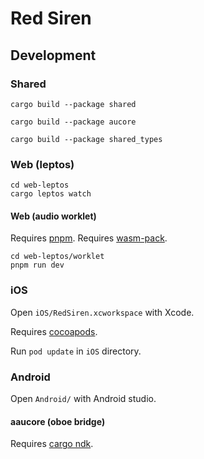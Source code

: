 # Red Siren


## Development



### Shared

```
cargo build --package shared  
```

```
cargo build --package aucore  
```

```
cargo build --package shared_types
```

### Web (leptos)

```
cd web-leptos
cargo leptos watch
```

#### Web (audio worklet)

Requires [pnpm](https://pnpm.io).
Requires [wasm-pack](https://github.com/rustwasm/wasm-pack).

```
cd web-leptos/worklet
pnpm run dev
```

### iOS

Open `iOS/RedSiren.xcworkspace` with Xcode.

Requires [cocoapods](https://cocoapods.org/).

Run `pod update` in `iOS` directory.


### Android

Open `Android/` with Android studio.

#### aaucore (oboe bridge)

Requires [cargo ndk](https://github.com/bbqsrc/cargo-ndk).



